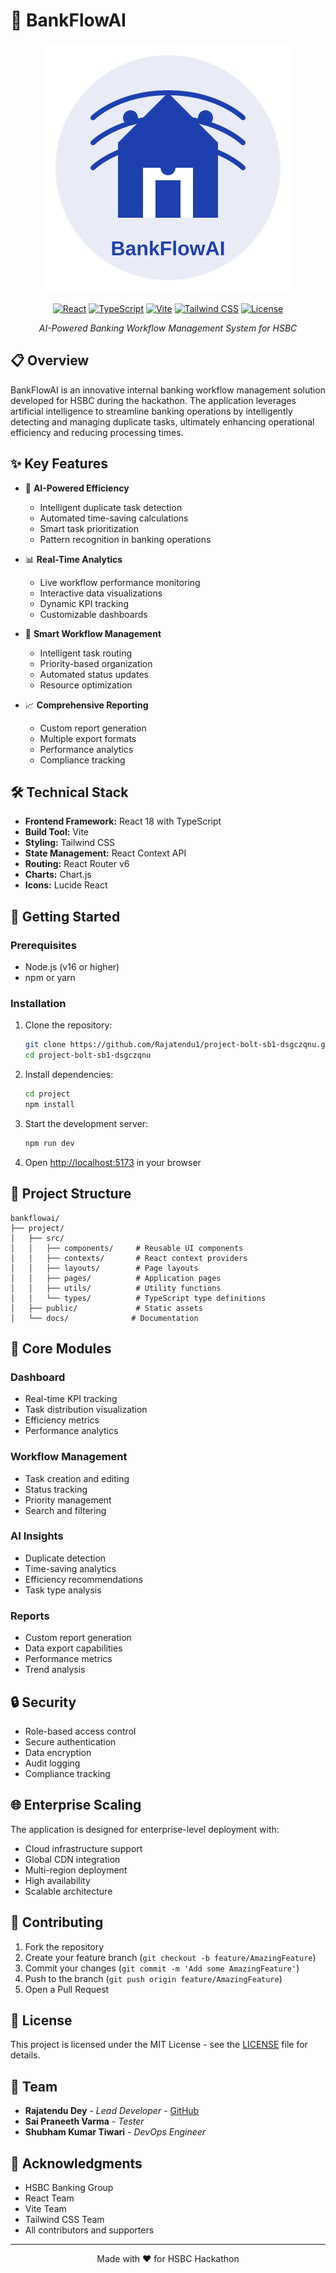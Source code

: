 # 🏦 BankFlowAI

<div align="center">

![BankFlowAI Logo](project/public/logo.svg)

[![React](https://img.shields.io/badge/React-18.3.1-blue)](https://reactjs.org/)
[![TypeScript](https://img.shields.io/badge/TypeScript-5.5.3-blue)](https://www.typescriptlang.org/)
[![Vite](https://img.shields.io/badge/Vite-5.4.2-purple)](https://vitejs.dev/)
[![Tailwind CSS](https://img.shields.io/badge/Tailwind-3.4.1-38B2AC)](https://tailwindcss.com/)
[![License](https://img.shields.io/badge/License-MIT-green)](LICENSE)

*AI-Powered Banking Workflow Management System for HSBC*

</div>

## 📋 Overview

BankFlowAI is an innovative internal banking workflow management solution developed for HSBC during the hackathon. The application leverages artificial intelligence to streamline banking operations by intelligently detecting and managing duplicate tasks, ultimately enhancing operational efficiency and reducing processing times.

## ✨ Key Features

- 🤖 **AI-Powered Efficiency**
  - Intelligent duplicate task detection
  - Automated time-saving calculations
  - Smart task prioritization
  - Pattern recognition in banking operations

- 📊 **Real-Time Analytics**
  - Live workflow performance monitoring
  - Interactive data visualizations
  - Dynamic KPI tracking
  - Customizable dashboards

- 🔄 **Smart Workflow Management**
  - Intelligent task routing
  - Priority-based organization
  - Automated status updates
  - Resource optimization

- 📈 **Comprehensive Reporting**
  - Custom report generation
  - Multiple export formats
  - Performance analytics
  - Compliance tracking

## 🛠️ Technical Stack

- **Frontend Framework:** React 18 with TypeScript
- **Build Tool:** Vite
- **Styling:** Tailwind CSS
- **State Management:** React Context API
- **Routing:** React Router v6
- **Charts:** Chart.js
- **Icons:** Lucide React

## 🚀 Getting Started

### Prerequisites

- Node.js (v16 or higher)
- npm or yarn

### Installation

1. Clone the repository:
   ```bash
   git clone https://github.com/Rajatendu1/project-bolt-sb1-dsgczqnu.git
   cd project-bolt-sb1-dsgczqnu
   ```

2. Install dependencies:
   ```bash
   cd project
   npm install
   ```

3. Start the development server:
   ```bash
   npm run dev
   ```

4. Open [http://localhost:5173](http://localhost:5173) in your browser

## 📁 Project Structure

```
bankflowai/
├── project/
│   ├── src/
│   │   ├── components/     # Reusable UI components
│   │   ├── contexts/       # React context providers
│   │   ├── layouts/        # Page layouts
│   │   ├── pages/          # Application pages
│   │   ├── utils/          # Utility functions
│   │   └── types/          # TypeScript type definitions
│   ├── public/             # Static assets
│   └── docs/              # Documentation
```

## 🎯 Core Modules

### Dashboard
- Real-time KPI tracking
- Task distribution visualization
- Efficiency metrics
- Performance analytics

### Workflow Management
- Task creation and editing
- Status tracking
- Priority management
- Search and filtering

### AI Insights
- Duplicate detection
- Time-saving analytics
- Efficiency recommendations
- Task type analysis

### Reports
- Custom report generation
- Data export capabilities
- Performance metrics
- Trend analysis

## 🔒 Security

- Role-based access control
- Secure authentication
- Data encryption
- Audit logging
- Compliance tracking

## 🌐 Enterprise Scaling

The application is designed for enterprise-level deployment with:
- Cloud infrastructure support
- Global CDN integration
- Multi-region deployment
- High availability
- Scalable architecture

## 🤝 Contributing

1. Fork the repository
2. Create your feature branch (`git checkout -b feature/AmazingFeature`)
3. Commit your changes (`git commit -m 'Add some AmazingFeature'`)
4. Push to the branch (`git push origin feature/AmazingFeature`)
5. Open a Pull Request

## 📝 License

This project is licensed under the MIT License - see the [LICENSE](LICENSE) file for details.

## 👥 Team

- **Rajatendu Dey** - *Lead Developer* - [GitHub](https://github.com/Rajatendu1)
- **Sai Praneeth Varma** - *Tester*
- **Shubham Kumar Tiwari** - *DevOps Engineer*

## 🙏 Acknowledgments

- HSBC Banking Group
- React Team
- Vite Team
- Tailwind CSS Team
- All contributors and supporters

---

<div align="center">

Made with ❤️ for HSBC Hackathon

</div> 